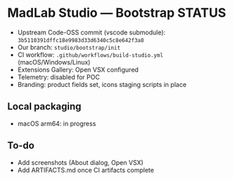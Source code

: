 # MadLab Studio — Bootstrap STATUS

- Upstream Code-OSS commit (vscode submodule): `3b5110391dffc18e9983d33d6340c5c8e642f3a8`
- Our branch: `studio/bootstrap/init`
- CI workflow: `.github/workflows/build-studio.yml` (macOS/Windows/Linux)
- Extensions Gallery: Open VSX configured
- Telemetry: disabled for POC
- Branding: product fields set, icons staging scripts in place

## Local packaging
- macOS arm64: in progress

## To-do
- Add screenshots (About dialog, Open VSX)
- Add ARTIFACTS.md once CI artifacts complete
